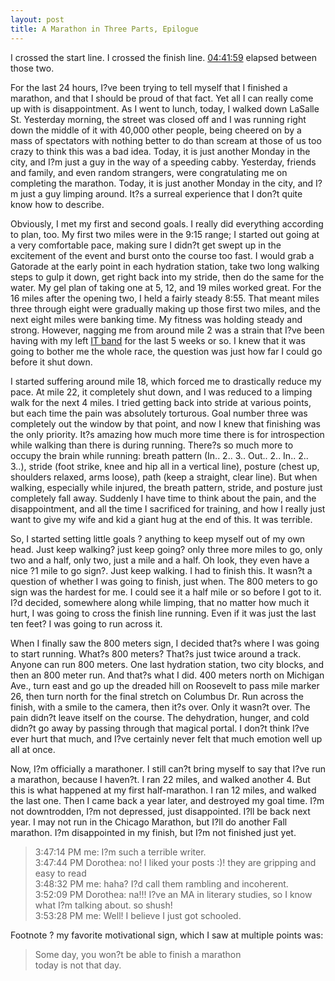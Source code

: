 ```yaml
---
layout: post
title: A Marathon in Three Parts, Epilogue
---
```


I crossed the start line.  I crossed the finish line. [04:41:59](http://results.chicagomarathon.com/2013/?content=detail&fpid=favorites&pid=favorites&idp=999999107FA3090000100997&lang=EN_CAP&event=MAR)
elapsed between those two.

For the last 24 hours, I?ve been trying to tell myself that I finished a marathon, and that I should be proud of that fact.  Yet all I can really
come up with is disappointment.  As I went to lunch, today, I walked down LaSalle St.  Yesterday morning, the street was closed off and I was
running right down the middle of it with 40,000 other people, being cheered on by a mass of spectators with nothing better to do than scream at
those of us too crazy to think this was a bad idea.  Today, it is just another Monday in the city, and I?m just a guy in the way of a speeding cabby.
Yesterday, friends and family, and even random strangers, were congratulating me on completing the marathon.  Today, it is just another Monday in the
city, and I?m just a guy limping around.  It?s a surreal experience that I don?t quite know how to describe.

Obviously, I met my first and second goals.  I really did everything according to plan, too.  My first two miles were in the 9:15 range; I started
out going at a very comfortable pace,  making sure I didn?t get swept up in the excitement of the event and burst onto the course too fast.  I would
grab a Gatorade at the early point in each hydration station, take two long walking steps to gulp it down, get right back into my stride, then do the
same for the water.  My gel plan of taking one at 5, 12, and 19 miles worked great.  For the 16 miles after the opening two, I held a fairly steady 8:55.
That meant miles three through eight were gradually making up those first two miles, and the next eight miles were banking time.  My fitness was
holding steady and strong.  However, nagging me from around mile 2 was a strain that I?ve been having with my left [IT band](http://en.wikipedia.org/wiki/Iliotibial_band_syndrome)
for the last 5 weeks or so.  I knew that it was going to bother me the whole race, the question was just how far I could go before it shut down.

I started suffering around mile 18, which forced me to drastically reduce my pace.  At mile 22, it completely shut down, and I was reduced to a
limping walk for the next 4 miles.  I tried getting back into stride at various points, but each time the pain was absolutely torturous.  Goal
number three was completely out the window by that point, and now I knew that finishing was the only priority.  It?s amazing how much more time
there is for introspection while walking than there is during running.  There?s so much more to occupy the brain while running:  breath pattern
(In.. 2.. 3.. Out.. 2.. In.. 2.. 3..), stride (foot strike, knee and hip all in a vertical line), posture (chest up, shoulders relaxed, arms loose),
path (keep a straight, clear line).  But when walking, especially while injured, the breath pattern, stride, and posture just completely fall away.
Suddenly I have time to think about the pain, and the disappointment, and all the time I sacrificed for training, and how I really just want to give
my wife and kid a giant hug at the end of this.  It was terrible.

So, I started setting little goals ? anything to keep myself out of my own head.  Just keep walking? just keep going? only three more miles to go,
only two and a half, only two, just a mile and a half.  Oh look, they even have a nice ?1 mile to go sign?.  Just keep walking.  I had to finish this.
It wasn?t a question of whether I was going to finish, just when.  The 800 meters to go sign was the hardest for me.  I could see it a half mile or so
before I got to it.  I?d decided, somewhere along while limping, that no matter how much it hurt, I was going to cross the finish line running.
Even if it was just the last ten feet? I was going to run across it.

When I finally saw the 800 meters sign, I decided that?s where I was going to start running.  What?s 800 meters?  That?s just twice around a track.
Anyone can run 800 meters.  One last hydration station, two city blocks, and then an 800 meter run.  And that?s what I did.  400 meters north on
Michigan Ave., turn east and go up the dreaded hill on Roosevelt to pass mile marker 26, then turn north for the final stretch on Columbus Dr.
Run across the finish, with a smile to the camera, then it?s over.  Only it wasn?t over.  The pain didn?t leave itself on the course.
The dehydration, hunger, and cold didn?t go away by passing through that magical portal.  I don?t think I?ve ever hurt that much, and I?ve certainly
never felt that much emotion well up all at once.

Now, I?m officially a marathoner.  I still can?t bring myself to say that I?ve run a marathon, because I haven?t.  I ran 22 miles, and walked
another 4.  But this is what happened at my first half-marathon.  I ran 12 miles, and walked the last one.  Then I came back a year later, and
destroyed my goal time.  I?m not downtrodden, I?m not depressed, just disappointed.  I?ll be back next year.  I may not run in the Chicago Marathon,
but I?ll do another Fall marathon.  I?m disappointed in my finish, but I?m not finished just yet.

> 3:47:14 PM me: I?m such a terrible writer.  
3:47:44 PM Dorothea: no! I liked your posts :)! they are gripping and easy to read  
3:48:32 PM me: haha? I?d call them rambling and incoherent.  
3:52:09 PM Dorothea: na!!! I?ve an MA in literary studies, so I know what I?m talking about.  so shush!  
3:53:28 PM me: Well! I believe I just got schooled.  

Footnote ? my favorite motivational sign, which I saw at multiple points was:

> Some day, you won?t be able to finish a marathon  
today is not that day.
